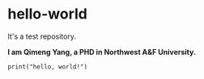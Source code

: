 # hello-world
It's a test repository.

**I am Qimeng Yang, a PHD in Northwest A&F University.**

`print("hello, world!")`
